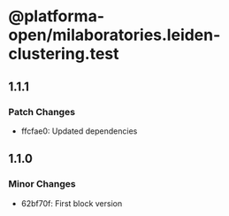 # @platforma-open/milaboratories.leiden-clustering.test

## 1.1.1

### Patch Changes

- ffcfae0: Updated dependencies

## 1.1.0

### Minor Changes

- 62bf70f: First block version
